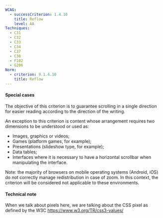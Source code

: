 ```yaml
---
WCAG:
  - successCriterion: 1.4.10
    title: Reflow
    level: AA
Techniques:
  - C31
  - C32
  - C33
  - C34
  - C37
  - C38
  - F102
  - G206
Norm:
  - criterion: 9.1.4.10
    title: Reflow
---
```


#### Special cases

The objective of this criterion is to guarantee scrolling in a single direction for easier reading according to the direction of the writing.

An exception to this criterion is content whose arrangement requires two dimensions to be understood or used as:

- Images, graphics or videos;
- Games (platform games, for example);
- Presentations (slideshow type, for example);
- Data tables;
- Interfaces where it is necessary to have a horizontal scrollbar when manipulating the interface.

Note: the majority of browsers on mobile operating systems (Android, iOS) do not correctly manage redistribution in case of zoom. In this context, the criterion will be considered not applicable to these environments.

#### Technical note

When we talk about pixels here, we are talking about the CSS pixel as defined by the W3C https://www.w3.org/TR/css3-values/
